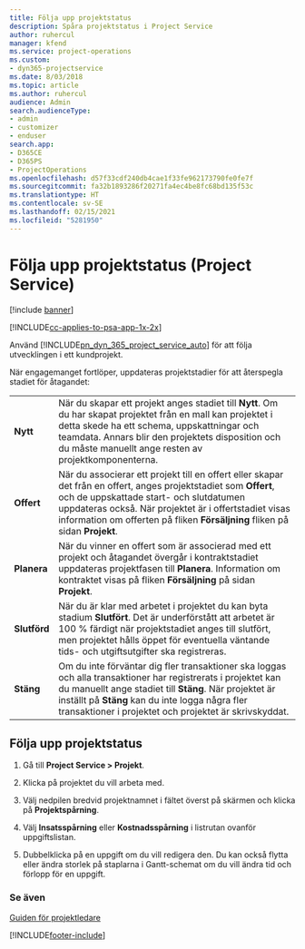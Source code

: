 ```yaml
---
title: Följa upp projektstatus
description: Spåra projektstatus i Project Service
author: ruhercul
manager: kfend
ms.service: project-operations
ms.custom:
- dyn365-projectservice
ms.date: 8/03/2018
ms.topic: article
ms.author: ruhercul
audience: Admin
search.audienceType:
- admin
- customizer
- enduser
search.app:
- D365CE
- D365PS
- ProjectOperations
ms.openlocfilehash: d57f33cdf240db4cae1f33fe962173790fe0fe7f
ms.sourcegitcommit: fa32b1893286f20271fa4ec4be8fc68bd135f53c
ms.translationtype: HT
ms.contentlocale: sv-SE
ms.lasthandoff: 02/15/2021
ms.locfileid: "5281950"
---
```

# <a name="track-a-projects-status-project-service"></a>Följa upp projektstatus (Project Service)

[!include [banner](../includes/psa-now-project-operations.md)]

[!INCLUDE[cc-applies-to-psa-app-1x-2x](../includes/cc-applies-to-psa-app-1x-2x.md)]

Använd [!INCLUDE[pn_dyn_365_project_service_auto](../includes/pn-dyn-365-project-service-auto.md)] för att följa utvecklingen i ett kundprojekt.  

När engagemanget fortlöper, uppdateras projektstadier för att återspegla stadiet för åtagandet:  


|              |                                                                                                                                                                                                                                                                                                  |
|--------------|--------------------------------------------------------------------------------------------------------------------------------------------------------------------------------------------------------------------------------------------------------------------------------------------------|
|   **Nytt**    | När du skapar ett projekt anges stadiet till **Nytt**. Om du har skapat projektet från en mall kan projektet i detta skede ha ett schema, uppskattningar och teamdata. Annars blir den projektets disposition och du måste manuellt ange resten av projektkomponenterna. |
|  **Offert**   |      När du associerar ett projekt till en offert eller skapar det från en offert, anges projektstadiet som **Offert**, och de uppskattade start- och slutdatumen uppdateras också. När projektet är i offertstadiet visas information om offerten på fliken **Försäljning** fliken på sidan **Projekt**.      |
|   **Planera**   |                                     När du vinner en offert som är associerad med ett projekt och åtagandet övergår i kontraktstadiet uppdateras projektfasen till **Planera**. Information om kontraktet visas på fliken **Försäljning** på sidan **Projekt**.                                      |
| **Slutförd** |                    När du är klar med arbetet i projektet du kan byta stadium **Slutfört**. Det är underförstått att arbetet är 100 % färdigt när projektstadiet anges till slutfört, men projektet hålls öppet för eventuella väntande tids- och utgiftsutgifter ska registreras.                     |
|  **Stäng**   |           Om du inte förväntar dig fler transaktioner ska loggas och alla transaktioner har registrerats i projektet kan du manuellt ange stadiet till **Stäng**. När projektet är inställt på **Stäng** kan du inte logga några fler transaktioner i projektet och projektet är skrivskyddat.           |

## <a name="to-track-a-projects-status"></a>Följa upp projektstatus  

1.  Gå till **Project Service > Projekt**.  

2.  Klicka på projektet du vill arbeta med.  

3.  Välj nedpilen bredvid projektnamnet i fältet överst på skärmen och klicka på **Projektspårning**.  

4.  Välj **Insatsspårning** eller **Kostnadsspårning** i listrutan ovanför uppgiftslistan.  

5.  Dubbelklicka på en uppgift om du vill redigera den. Du kan också flytta eller ändra storlek på staplarna i Gantt-schemat om du vill ändra tid och förlopp för en uppgift.  

### <a name="see-also"></a>Se även  
 [Guiden för projektledare](../psa/project-manager-guide.md)


[!INCLUDE[footer-include](../includes/footer-banner.md)]